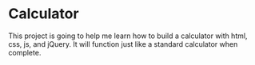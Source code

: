 # Calculator

This project is going to help me learn how to build a calculator with html, css, js, and jQuery. It will function just like a standard calculator when complete.